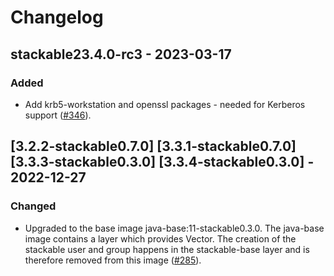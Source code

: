 # Changelog

## stackable23.4.0-rc3 - 2023-03-17

### Added

- Add krb5-workstation and openssl packages - needed for Kerberos support ([#346]).

[#346]: https://github.com/stackabletech/docker-images/pull/346

## [3.2.2-stackable0.7.0] [3.3.1-stackable0.7.0] [3.3.3-stackable0.3.0] [3.3.4-stackable0.3.0] - 2022-12-27

### Changed

- Upgraded to the base image java-base:11-stackable0.3.0. The java-base image
  contains a layer which provides Vector. The creation of the stackable user
  and group happens in the stackable-base layer and is therefore removed from
  this image ([#285]).

[#285]: https://github.com/stackabletech/docker-images/pull/285
